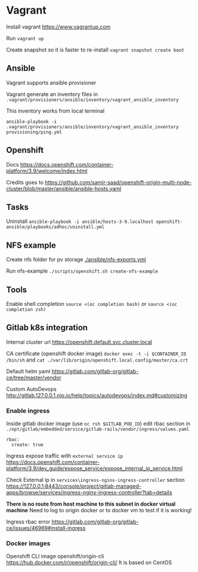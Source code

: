 # Vagrant

Install vagrant <https://www.vagrantup.com>

Run `vagrant up`

Create snapshot so it is faster to re-install `vagrant snapshot create boot`

## Ansible

Vagrant supports ansible provisioner

Vagrant generate an inventory files in `.vagrant/provisioners/ansible/inventory/vagrant_ansible_inventory`

This inventory works from local terminal

`ansible-playbook -i .vagrant/provisioners/ansible/inventory/vagrant_ansible_inventory provisioning/ping.yml`

## Openshift

Docs <https://docs.openshift.com/container-platform/3.9/welcome/index.html>

Credits goes to <https://github.com/samir-saad/openshift-origin-multi-node-cluster/blob/master/ansible/ansible-hosts.yaml>

## Tasks

Uninstall `ansible-playbook -i ansible/hosts-3-9.localhost openshift-ansible/playbooks/adhoc/uninstall.yml`

## NFS example

Create nfs folder for pv storage [./ansible/nfs-exports.yml](./ansible/nfs-exports.yml)

Run nfs-example `./scripts/openshift.sh create-nfs-example`

## Tools

Enable shell completion `source <(oc completion bash)` or `source <(oc completion zsh)`

## Gitlab k8s integration

Internal cluster url <https://openshift.default.svc.cluster.local>

CA certificate (openshift docker image) `docker exec -t -i $CONTAINER_ID /bin/sh` and  `cat ./var/lib/origin/openshift.local.config/master/ca.crt`

Default helm yaml <https://gitlab.com/gitlab-org/gitlab-ce/tree/master/vendor>

Custom AutoDevops <http://gitlab.127.0.0.1.nip.io/help/topics/autodevops/index.md#customizing>

### Enable ingress

Inside gitlab docker image (use `oc rsh $GITLAB_POD_ID`) edit rbac section in `./opt/gitlab/embedded/service/gitlab-rails/vendor/ingress/values.yaml`

```
rbac:
  create: true
```

Ingress expose traffic with `external service ip` <https://docs.openshift.com/container-platform/3.9/dev_guide/expose_service/expose_internal_ip_service.html>

Check External ip in `services\ingress-nginx-ingress-controller` section <https://127.0.0.1:8443/console/project/gitlab-managed-apps/browse/services/ingress-nginx-ingress-controller?tab=details>

**There is no route from host machine to this subnet in docker virtual machine** Need to log to origin docker or to docker vm to test if it is working!

Ingress rbac error <https://gitlab.com/gitlab-org/gitlab-ce/issues/46969#install-ingress>

### Docker images

Openshift CLI image openshift/origin-cli <https://hub.docker.com/r/openshift/origin-cli/> It is based on CentOS